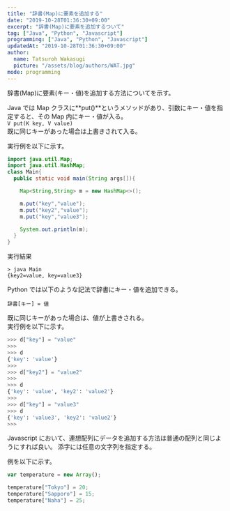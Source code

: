 ```yaml
---
title: "辞書(Map)に要素を追加する"
date: "2019-10-28T01:36:30+09:00"
excerpt: "辞書(Map)に要素を追加するついて"
tag: ["Java", "Python", "Javascript"]
programming: ["Java", "Python", "Javascript"]
updatedAt: "2019-10-28T01:36:30+09:00"
author:
  name: Tatsuroh Wakasugi
  picture: "/assets/blog/authors/WAT.jpg"
mode: programming
---
```


辞書(Map)に要素(キー・値)を追加する方法についてを示す。

<div class="note_content_by_programming_language" id="note_content_Java">

Java では Map クラスに**put()**というメソッドがあり、引数にキー・値を指定すると、その Map 内にキー・値が入る。  
`V put(K key, V value)`  
既に同じキーがあった場合は上書きされて入る。

実行例を以下に示す。

```java
import java.util.Map;
import java.util.HashMap;
class Main{
  public static void main(String args[]){

    Map<String,String> m = new HashMap<>();

    m.put("key","value");
    m.put("key2","value");
    m.put("key","value3");

    System.out.println(m);
  }
}
```

実行結果

```
> java Main
{key2=value, key=value3}
```

</div>
<div class="note_content_by_programming_language" id="note_content_Python">

Python では以下のような記法で辞書にキー・値を追加できる。

`辞書[キー] = 値`

既に同じキーがあった場合は、値が上書きされる。  
実行例を以下に示す。

```python
>>> d["key"] = "value"
>>>
>>> d
{'key': 'value'}
>>>
>>> d["key2"] = "value2"
>>>
>>> d
{'key': 'value', 'key2': 'value2'}
>>>
>>> d["key"] = "value3"
>>> d
{'key': 'value3', 'key2': 'value2'}
>>>
```

</div>
<div class="note_content_by_programming_language" id="note_content_Javascript">

Javascript において、連想配列にデータを追加する方法は普通の配列と同じようにすれば良い。
添字には任意の文字列を指定する。

例を以下に示す。

```javascript
var temperature = new Array();

temperature["Tokyo"] = 20;
temperature["Sapporo"] = 15;
temperature["Naha"] = 25;
```

</div>
